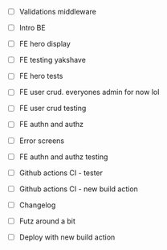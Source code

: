 - [ ] Validations middleware
- [ ] Intro BE
- [ ] FE hero display

- [ ] FE testing yakshave
- [ ] FE hero tests

- [ ] FE user crud. everyones admin for now lol
- [ ] FE user crud testing

- [ ] FE authn and authz
- [ ] Error screens
- [ ] FE authn and authz testing

- [ ] Github actions CI - tester
- [ ] Github actions CI - new build action

- [ ] Changelog
- [ ] Futz around a bit
- [ ] Deploy with new build action

